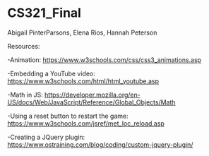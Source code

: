 # CS321_Final
Abigail PinterParsons, Elena Rios, Hannah Peterson


Resources:

-Animation: https://www.w3schools.com/css/css3_animations.asp

-Embedding a YouTube video: https://www.w3schools.com/html/html_youtube.asp

-Math in JS: https://developer.mozilla.org/en-US/docs/Web/JavaScript/Reference/Global_Objects/Math

-Using a reset button to restart the game: https://www.w3schools.com/jsref/met_loc_reload.asp

-Creating a JQuery plugin: https://www.ostraining.com/blog/coding/custom-jquery-plugin/




